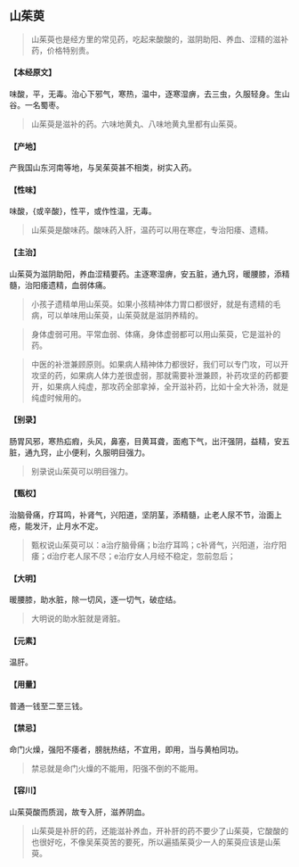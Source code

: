 ## 山茱萸

> 山茱萸也是经方里的常见药，吃起来酸酸的，滋阴助阳、养血、涩精的滋补药，价格特别贵。

#### 【本经原文】
味酸，平，无毒。治心下邪气，寒热，温中，逐寒湿痹，去三虫，久服轻身。生山谷。一名蜀枣。

> 山茱萸是滋补的药。六味地黄丸、八味地黄丸里都有山茱萸。

#### 【产地】
产我国山东河南等地，与吴茱萸甚不相类，树实入药。
#### 【性味】
味酸，{或辛酸}，性平，或作性温，无毒。

> 山茱萸是酸味药。酸味药入肝，温药可以用在寒症，专治阳痿、遗精。

#### 【主治】
山茱萸为滋阴助阳，养血涩精要药。主逐寒湿痹，安五脏，通九窍，暖腰膝，添精髓，治阳痿遗精，血弱体痛。

> 小孩子遗精单用山茱萸。如果小孩精神体力胃口都很好，就是有遗精的毛病，可以单味用山茱萸，山茱萸就是滋阴养精的。

> 身体虚弱可用‍‍‍。平常血弱、体痛，身体虚弱都可以用山茱萸，它是滋补的药。

> 中医的补泄兼顾原则。如果病人精神体力都很好，我们可以专门攻，可以开攻坚的药，如果病人体力差很虚弱，那就需要补泄兼顾，补药攻坚的药都要开，如果病人纯虚，那攻药全部拿掉，全开滋补药，比如十全大补汤，就是纯虚时候用的。

#### 【别录】
肠胃风邪，寒热疝瘕，头风，鼻塞，目黄耳聋，面疱下气，出汗强阴，益精，安五脏，通九窍，止小便利，久服明目强力。

> 别录说山茱萸可以明目强力。

#### 【甄权】
治脑骨痛，疗耳鸣，补肾气，兴阳道，坚阴茎，添精髓，止老人尿不节，治面上疮，能发汗，止月水不定。

> 甄权说山茱萸可以：a治疗脑骨痛；b治疗耳鸣；c补肾气，兴阳道，治疗阳痿；d治疗老人尿不尽；e治疗女人月经不稳定，忽前忽后；

#### 【大明】
暖腰膝，助水脏，除一切风，逐一切气，破症结。

> 大明说的助水脏就是肾脏。

#### 【元素】
温肝。
#### 【用量】
普通一钱至二至三钱。
#### 【禁忌】
命门火燥，强阳不痿者，膀胱热结，不宜用，即用，当与黄柏同功。

> 禁忌就是命门火燥的不能用，阳强不倒的不能用。

#### 【容川】
山茱萸酸而质润，故专入肝，滋养阴血。

> 山茱萸是补肝的药，还能滋补养血，开补肝的药不要少了山茱萸，它酸酸的也很好吃，不像吴茱萸苦的要死，所以遍插茱萸少一人的茱萸应该是山茱萸。